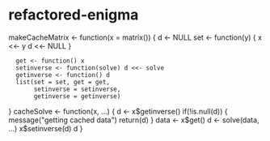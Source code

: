 # refactored-enigma

makeCacheMatrix <- function(x = matrix()) {
      d <- NULL
      set <- function(y) {
            x <<- y
            d <<- NULL
      }
      
      get <- function() x
      setinverse <- function(solve) d <<- solve
      getinverse <- function() d
      list(set = set, get = get,
           setinverse = setinverse,
           getinverse = getinverse)
}
cacheSolve <- function(x, ...) {
      d <- x$getinverse()
      if(!is.null(d)) {
            message("getting cached data")
            return(d)
      }
      data <- x$get()
      d <- solve(data, ...)
      x$setinverse(d)
      d
}
